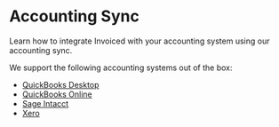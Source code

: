 # Accounting Sync

Learn how to integrate Invoiced with your accounting system using our accounting sync.

We support the following accounting systems out of the box:

- [QuickBooks Desktop](/docs/accounting/quickbooks-desktop)
- [QuickBooks Online](/docs/accounting/quickbooks-online)
- [Sage Intacct](/docs/accounting/intacct)
- [Xero](/docs/accounting/xero)